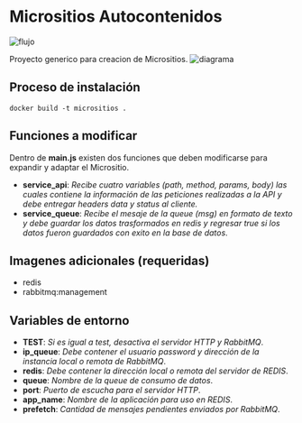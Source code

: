 # Micrositios Autocontenidos
![flujo](https://github.com/irvinvp/micrositios/actions/workflows/main.yml/badge.svg)

Proyecto generico para creacion de Micrositios.
![diagrama](https://user-images.githubusercontent.com/10320683/176917239-b87431f1-7827-4bcd-941f-64a60f39ba98.JPG)
## Proceso de instalación
```
docker build -t micrositios .
```
## Funciones a modificar
Dentro de **main.js** existen dos funciones que deben modificarse para expandir y adaptar el Micrositio.
- **service_api**: *Recibe cuatro variables (path, method, params, body) las cuales contiene la información de las peticiones realizadas a la API y debe entregar headers data y status al cliente.*
- **service_queue**: *Recibe el mesaje de la queue (msg) en formato de texto y debe guardar los datos trasformados en redis y regresar true si los datos fueron guardados con exito en la base de datos*.
## Imagenes adicionales (requeridas)
- redis
- rabbitmq:management
## Variables de entorno
- **TEST**: *Si es igual a test, desactiva el servidor HTTP y RabbitMQ*.
- **ip_queue**: *Debe contener el usuario password y dirección de la instancia local o remota de RabbitMQ*.
- **redis**: *Debe contener la dirección local o remota del servidor de REDIS*.
- **queue**: *Nombre de la queue de consumo de datos*.
- **port**: *Puerto de escucha para el servidor HTTP*.
- **app_name**: *Nombre de la aplicación para uso en REDIS*.
- **prefetch**: *Cantidad de mensajes pendientes enviados por RabbitMQ*.
